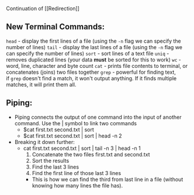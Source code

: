 Continuation of [[Redirection]]

## New Terminal Commands:

`head` - display the first lines of a file (using the `-n` flag we can specify the number of lines)
`tail` - display the last lines of a file (using the `-n` flag we can specify the number of lines)
`sort` - sort lines of a text file
`uniq` - removes duplicated lines (your data **must** be sorted for this to work)
`wc` - word, line, character and byte count
`cat` - prints file contents to terminal, or concatenates (joins) two files together
`grep` - powerful for finding text, if `grep` doesn't find a match, it won't output anything. If it finds multiple matches, it will print them all.

## Piping:
- Piping connects the output of one command into the input of another command. Use the | symbol to link two commands
	- $cat first.txt second.txt | sort
	- $cat first.txt second.txt | sort | head -n 2
- Breaking it down further:
	- cat first.txt second.txt | sort | tail -n 3 | head -n 1
		1.  Concatenate the two files first.txt and second.txt
		2.  Sort the results
		3.  Find the last 3 lines
		4.  Find the first line of those last 3 lines
		- This is how we can find the third from last line in a file (without knowing how many lines the file has).



